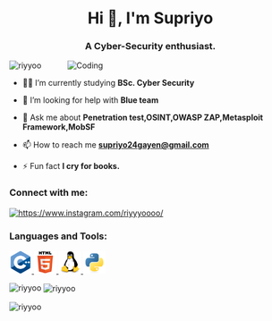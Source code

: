 <h1 align="center">Hi 👋, I'm Supriyo</h1>
<h3 align="center">A Cyber-Security enthusiast.</h3>

<img align="right" alt="Coding" width="400" src="https://media.tenor.com/GfSX-u7VGM4AAAAC/coding.gif">

<p align="left"> <img src="https://komarev.com/ghpvc/?username=riyyoo&label=Profile%20views&color=0e75b6&style=flat" alt="riyyoo" /> </p>

- 👨‍💻 I’m currently studying **BSc. Cyber Security**

- 🤝 I’m looking for help with **Blue team**

- 💬 Ask me about **Penetration test,OSINT,OWASP ZAP,Metasploit Framework,MobSF**

- 📫 How to reach me **supriyo24gayen@gmail.com**

- ⚡ Fun fact **I cry for books.**

<h3 align="left">Connect with me:</h3>
<p align="left">
<a href="https://instagram.com/instagram.com/riyyyoooo/" target="blank"><img align="center" src="https://raw.githubusercontent.com/rahuldkjain/github-profile-readme-generator/master/src/images/icons/Social/instagram.svg" alt="https://www.instagram.com/riyyyoooo/" height="30" width="40" /></a>
</p>

<h3 align="left">Languages and Tools:</h3>
<p align="left"> <a href="https://www.w3schools.com/cpp/" target="_blank" rel="noreferrer"> <img src="https://raw.githubusercontent.com/devicons/devicon/master/icons/cplusplus/cplusplus-original.svg" alt="cplusplus" width="40" height="40"/> </a> <a href="https://www.w3.org/html/" target="_blank" rel="noreferrer"> <img src="https://raw.githubusercontent.com/devicons/devicon/master/icons/html5/html5-original-wordmark.svg" alt="html5" width="40" height="40"/> </a> <a href="https://www.linux.org/" target="_blank" rel="noreferrer"> <img src="https://raw.githubusercontent.com/devicons/devicon/master/icons/linux/linux-original.svg" alt="linux" width="40" height="40"/> </a> <a href="https://www.python.org" target="_blank" rel="noreferrer"> <img src="https://raw.githubusercontent.com/devicons/devicon/master/icons/python/python-original.svg" alt="python" width="40" height="40"/> </a> </p>

<p><img align="left" src="https://github-readme-stats.vercel.app/api/top-langs?username=riyyoo&show_icons=true&locale=en&layout=compact" alt="riyyoo" /></p>

<p>&nbsp;<img align="center" src="https://github-readme-stats.vercel.app/api?username=riyyoo&show_icons=true&locale=en" alt="riyyoo" /></p>

<p><img align="center" src="https://github-readme-streak-stats.herokuapp.com/?user=riyyoo&" alt="riyyoo" /></p>
